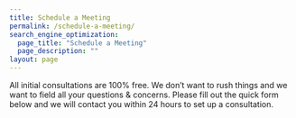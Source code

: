 ```yaml
---
title: Schedule a Meeting
permalink: /schedule-a-meeting/
search_engine_optimization:
  page_title: "Schedule a Meeting"
  page_description: ""
layout: page
---
```



All initial consultations are 100% free.  We don’t want to rush things and we want to field all your questions &amp; concerns.  Please fill out the quick form below and we will contact you within 24 hours to set up a consultation.